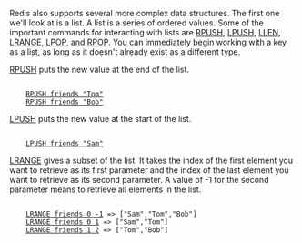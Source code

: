 Redis also supports several more complex data structures. The first one we'll
look at is a list.  A list is a series of ordered values.  Some of the
important commands for interacting with lists are [RPUSH](#help), [LPUSH](#help), [LLEN](#help),
[LRANGE](#help), [LPOP](#help), and [RPOP](#help).  You can immediately begin working with a key as
a list, as long as it doesn't already exist as a different type.

[RPUSH](#help) puts the new value at the end of the list.

<pre><code>
    <a href="#run">RPUSH friends "Tom"</a>
    <a href="#run">RPUSH friends "Bob"</a>
</code></pre>

[LPUSH](#help) puts the new value at the start of the list.

<pre><code>
    <a href="#run">LPUSH friends "Sam"</a>
</code></pre>

[LRANGE](#help) gives a subset of the list. It takes the index of the first element
you want to retrieve as its first parameter and the index of the last element
you want to retrieve as its second parameter. A value of -1 for the second
parameter means to retrieve all elements in the list.

<pre><code>
    <a href="#run">LRANGE friends 0 -1</a> => ["Sam","Tom","Bob"]
    <a href="#run">LRANGE friends 0 1</a> => ["Sam","Tom"]
    <a href="#run">LRANGE friends 1 2</a> => ["Tom","Bob"]
</code></pre>